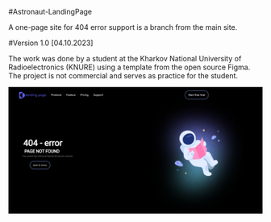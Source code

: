 #Astronaut-LandingPage

A one-page site for 404 error support is a branch from the main site.

#Version 1.0 [04.10.2023]

The work was done by a student at the Kharkov National University of Radioelectronics (KNURE)
 using a template from the open source Figma.
 The project is not commercial and serves as practice for the student.

![Image alt](https://github.com/4lloe/Images/blob/546f037e610fcf08b697eda28ae562e7ec2317cf/image_2024-02-07_15-41-10.png)
